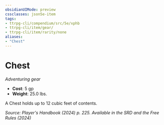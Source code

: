 ```yaml
---
obsidianUIMode: preview
cssclasses: json5e-item
tags:
- ttrpg-cli/compendium/src/5e/xphb
- ttrpg-cli/item/gear/
- ttrpg-cli/item/rarity/none
aliases: 
- "Chest"
---
```

# Chest
*Adventuring gear*  


- **Cost**: 5 gp
- **Weight**: 25.0 lbs.

A Chest holds up to 12 cubic feet of contents.

*Source: Player's Handbook (2024) p. 225. Available in the <span title='Systems Reference Document (5.2)'>SRD</span> and the Free Rules (2024)*